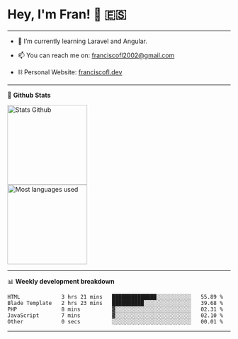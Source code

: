 # Hey, I'm Fran! 👋 :es:

-------

- 🌱 I’m currently learning Laravel and Angular.

- 📫 You can reach me on: franciscofl2002@gmail.com

- ⛓  Personal Website: [franciscofl.dev](https://www.franciscofl.dev/)

-------

📝 **Github Stats**


<div align="left">
  <img height="180em" src="https://github-readme-stats.vercel.app/api?username=franciscofl12&count_private=true&show_icons=true&theme=dracula&bg_color=-45deg,282A36,3D3344" alt="Stats Github"/>
  <br>
  <img height="180em" src="https://github-readme-stats.vercel.app/api/top-langs/?username=franciscofl12&count_private&theme=dracula&bg_color=-45deg,282A36,3D3344&layout=compact&langs_count=6" alt="Most languages used"/>
</div>

-------

📊 **Weekly development breakdown**


<!--START_SECTION:waka-->

```text
HTML             3 hrs 21 mins   ██████████████░░░░░░░░░░░   55.89 %
Blade Template   2 hrs 23 mins   ██████████░░░░░░░░░░░░░░░   39.68 %
PHP              8 mins          ▓░░░░░░░░░░░░░░░░░░░░░░░░   02.31 %
JavaScript       7 mins          ▓░░░░░░░░░░░░░░░░░░░░░░░░   02.10 %
Other            0 secs          ░░░░░░░░░░░░░░░░░░░░░░░░░   00.01 %
```

<!--END_SECTION:waka-->

-------

